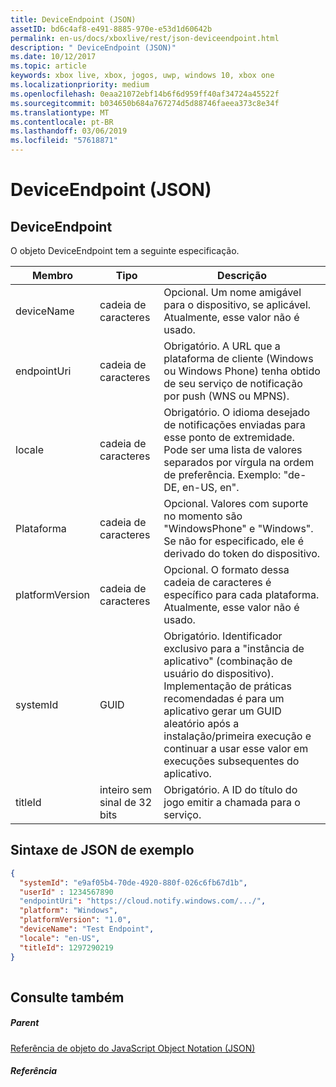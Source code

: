 ```yaml
---
title: DeviceEndpoint (JSON)
assetID: bd6c4af8-e491-8885-970e-e53d1d60642b
permalink: en-us/docs/xboxlive/rest/json-deviceendpoint.html
description: " DeviceEndpoint (JSON)"
ms.date: 10/12/2017
ms.topic: article
keywords: xbox live, xbox, jogos, uwp, windows 10, xbox one
ms.localizationpriority: medium
ms.openlocfilehash: 0eaa21072ebf14b6f6d959ff40af34724a45522f
ms.sourcegitcommit: b034650b684a767274d5d88746faeea373c8e34f
ms.translationtype: MT
ms.contentlocale: pt-BR
ms.lasthandoff: 03/06/2019
ms.locfileid: "57618871"
---
```

# <a name="deviceendpoint-json"></a>DeviceEndpoint (JSON)
 
<a id="ID4EO"></a>

 
## <a name="deviceendpoint"></a>DeviceEndpoint
 
O objeto DeviceEndpoint tem a seguinte especificação.
 
| Membro| Tipo| Descrição| 
| --- | --- | --- | 
| deviceName| cadeia de caracteres| Opcional. Um nome amigável para o dispositivo, se aplicável. Atualmente, esse valor não é usado.| 
| endpointUri| cadeia de caracteres| Obrigatório. A URL que a plataforma de cliente (Windows ou Windows Phone) tenha obtido de seu serviço de notificação por push (WNS ou MPNS).| 
| locale| cadeia de caracteres| Obrigatório. O idioma desejado de notificações enviadas para esse ponto de extremidade. Pode ser uma lista de valores separados por vírgula na ordem de preferência. Exemplo: "de-DE, en-US, en".| 
| Plataforma| cadeia de caracteres| Opcional. Valores com suporte no momento são "WindowsPhone" e "Windows". Se não for especificado, ele é derivado do token do dispositivo.| 
| platformVersion| cadeia de caracteres| Opcional. O formato dessa cadeia de caracteres é específico para cada plataforma. Atualmente, esse valor não é usado.| 
| systemId| GUID| Obrigatório. Identificador exclusivo para a "instância de aplicativo" (combinação de usuário do dispositivo). Implementação de práticas recomendadas é para um aplicativo gerar um GUID aleatório após a instalação/primeira execução e continuar a usar esse valor em execuções subsequentes do aplicativo.| 
| titleId| inteiro sem sinal de 32 bits| Obrigatório. A ID do título do jogo emitir a chamada para o serviço.| 
  
<a id="ID4EGD"></a>

 
## <a name="sample-json-syntax"></a>Sintaxe de JSON de exemplo
 

```json
{
  "systemId": "e9af05b4-70de-4920-880f-026c6fb67d1b",
  "userId" : 1234567890
  "endpointUri": "https://cloud.notify.windows.com/.../",
  "platform": "Windows",
  "platformVersion": "1.0",
  "deviceName": "Test Endpoint",
  "locale": "en-US",
  "titleId": 1297290219
}
    
```

  
<a id="ID4EPD"></a>

 
## <a name="see-also"></a>Consulte também
 
<a id="ID4ERD"></a>

 
##### <a name="parent"></a>Parent 

[Referência de objeto do JavaScript Object Notation (JSON)](atoc-xboxlivews-reference-json.md)

  
<a id="ID4E4D"></a>

 
##### <a name="reference"></a>Referência   